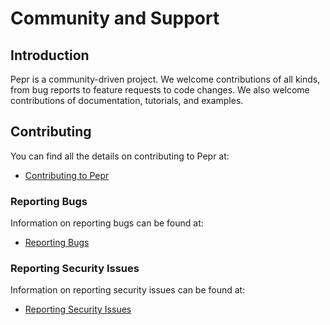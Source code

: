 # Community and Support

## Introduction

Pepr is a community-driven project. We welcome contributions of all kinds, from bug reports to feature requests to code changes. We also welcome contributions of documentation, tutorials, and examples.

## Contributing

You can find all the details on contributing to Pepr at:

* [Contributing to Pepr](../120_contribute)

### Reporting Bugs

Information on reporting bugs can be found at:

* [Reporting Bugs](./10_support.md#reporting-bugs)

### Reporting Security Issues

Information on reporting security issues can be found at:

* [Reporting Security Issues](../120_contribute/40_report-security-issue)
